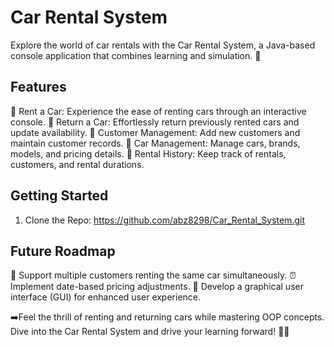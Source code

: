 # Car Rental System
Explore the world of car rentals with the Car Rental System, a Java-based console application that combines learning and simulation. 🌟

## Features
🚀 Rent a Car: Experience the ease of renting cars through an interactive console. 🔁 Return a Car: Effortlessly return previously rented cars and update availability. 👥 Customer Management: Add new customers and maintain customer records. 🚗 Car Management: Manage cars, brands, models, and pricing details. 📝 Rental History: Keep track of rentals, customers, and rental durations.

## Getting Started
1. Clone the Repo: https://github.com/abz8298/Car_Rental_System.git

## Future Roadmap
🤝 Support multiple customers renting the same car simultaneously. ⏰ Implement date-based pricing adjustments. 🎨 Develop a graphical user interface (GUI) for enhanced user experience.




➡️Feel the thrill of renting and returning cars while mastering OOP concepts. Dive into the Car Rental System and drive your learning forward! 🚗💨
